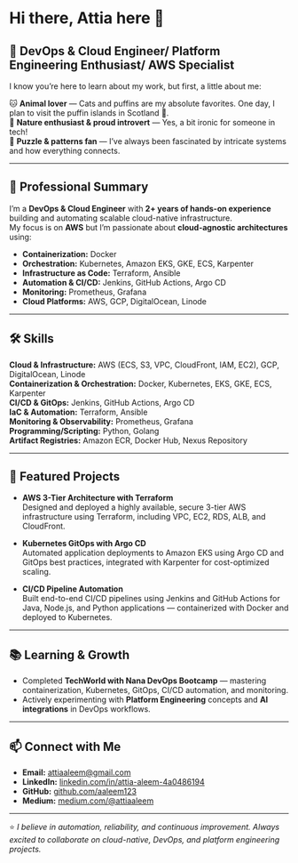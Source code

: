 # Hi there, Attia here 👋

## 🚀 DevOps & Cloud Engineer/ Platform Engineering Enthusiast/ AWS Specialist  

I know you’re here to learn about my work, but first, a little about me:  

🐱 **Animal lover** — Cats and puffins are my absolute favorites. One day, I plan to visit the puffin islands in Scotland 🐧.  
🌿 **Nature enthusiast & proud introvert** — Yes, a bit ironic for someone in tech!  
🧩 **Puzzle & patterns fan** — I’ve always been fascinated by intricate systems and how everything connects.  

---

## 💼 Professional Summary  

I’m a **DevOps & Cloud Engineer** with **2+ years of hands-on experience** building and automating scalable cloud-native infrastructure.  
My focus is on **AWS** but I’m passionate about **cloud-agnostic architectures** using:  
- **Containerization:** Docker  
- **Orchestration:** Kubernetes, Amazon EKS, GKE, ECS, Karpenter  
- **Infrastructure as Code:** Terraform, Ansible  
- **Automation & CI/CD:** Jenkins, GitHub Actions, Argo CD  
- **Monitoring:** Prometheus, Grafana  
- **Cloud Platforms:** AWS, GCP, DigitalOcean, Linode
  
---

## 🛠 Skills  

**Cloud & Infrastructure:** AWS (ECS, S3, VPC, CloudFront, IAM, EC2), GCP, DigitalOcean, Linode  
**Containerization & Orchestration:** Docker, Kubernetes, EKS, GKE, ECS, Karpenter  
**CI/CD & GitOps:** Jenkins, GitHub Actions, Argo CD  
**IaC & Automation:** Terraform, Ansible  
**Monitoring & Observability:** Prometheus, Grafana  
**Programming/Scripting:** Python, Golang  
**Artifact Registries:** Amazon ECR, Docker Hub, Nexus Repository  

---

## 📌 Featured Projects  

- **AWS 3-Tier Architecture with Terraform**  
  Designed and deployed a highly available, secure 3-tier AWS infrastructure using Terraform, including VPC, EC2, RDS, ALB, and CloudFront.  

- **Kubernetes GitOps with Argo CD**  
  Automated application deployments to Amazon EKS using Argo CD and GitOps best practices, integrated with Karpenter for cost-optimized scaling.  

- **CI/CD Pipeline Automation**  
  Built end-to-end CI/CD pipelines using Jenkins and GitHub Actions for Java, Node.js, and Python applications — containerized with Docker and deployed to Kubernetes.  

---

## 📚 Learning & Growth  

- Completed **TechWorld with Nana DevOps Bootcamp** — mastering containerization, Kubernetes, GitOps, CI/CD automation, and monitoring.  
- Actively experimenting with **Platform Engineering** concepts and **AI integrations** in DevOps workflows.  

---

## 📫 Connect with Me  

- **Email:** [attiaaleem@gmail.com](mailto:attiaaleem@gmail.com)  
- **LinkedIn:** [linkedin.com/in/attia-aleem-4a0486194](https://www.linkedin.com/in/attia-aleem-4a0486194)  
- **GitHub:** [github.com/aaleem123](https://github.com/aaleem123)  
- **Medium:** [medium.com/@attiaaleem](https://medium.com/@attiaaleem)  

---
⭐️ *I believe in automation, reliability, and continuous improvement. Always excited to collaborate on cloud-native, DevOps, and platform engineering projects.*


